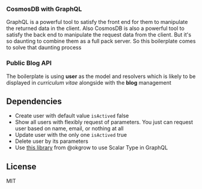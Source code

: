 ### CosmosDB with GraphQL

GraphQL is a powerful tool to satisfy the front end for them to manipulate the returned data in the client. Also CosmosDB is also a powerful tool to satisfy the back end to manipulate the request data from the client. But it's so daunting to combine them as a full pack server. So this boilerplate comes to solve that daunting process

### Public Blog API

The boilerplate is using **user** as the model and resolvers which is likely to be displayed in _curriculum vitae_ alongside with the **blog** management

## Dependencies

- Create user with default value `isActived` false
- Show all users with flexibly request of parameters. You just can request user based on name, email, or nothing at all
- Update user with the only one `isActived` true
- Delete user by its parameters
- Use [this library](https://github.com/okgrow/graphql-scalars) from @okgrow to use Scalar Type in GraphQL

## License

MIT
